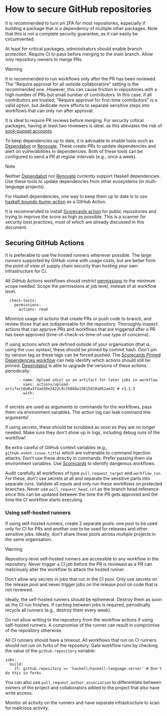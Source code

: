 # How to secure GitHub repositories

It is recommended to turn on 2FA for most repositories, especially if building
a package that is a dependency of multiple other packages. Note that this is
not a complete security guarantee, as it can easily be circumvented.

At least for critical packages, administrators should enable branch
protection. Require CI to pass before merging to the main branch. Allow only
repository owners to merge PRs.

> [!WARNING]
> It is recommended to run workflows only after the PR has been reviewed. The
> "Require approval for all outside collaborators" setting is the recommended
> one. However, this can cause friction in repositories with a high number of
> PRs but small number of contributors. In this case, if all contributors are
> trusted, "Require approval for first-time contributors" is a valid option,
> but dedicate more efforts to separate sensitive steps into workflows that
> can only run after approval.

It is ideal to require PR reviews before merging. For security critical
packages, having at least two reviewers is ideal, as this alleviates the risk
of [sock-puppet accounts][sock].

To keep dependencies up to date, it is advisable to enable tools such as
[Dependabot][dependabot] or [Renovate][renovate]. These create PRs to update
dependencies and alert on vulnerabilities in dependencies. Both of these tools
can be configured to send a PR at regular intervals (e.g., once a week).

> [!NOTE]
> Neither [Dependabot][dependabot-2745] nor [Renovate][renovate-8187]
> currently support Haskell dependencies. Use these tools to update
> dependencies from other ecosystems (in multi-language projects).

For Haskell dependencies, one way to keep them up to date is to use
[haskell-bounds-bump-action][haskell-dep-bump] as a GitHub Action.

It is recommended to install [Scorecards action][scorecard] for public
repositories and trying to improve the score as high as possible. This is a
scanner for security best practices, most of which are already discussed in
this document.

## Securing GitHub Actions

It is preferable to use the hosted runners whenever possible. The large
runners supported by GitHub come with usage costs, but are better from the
point of view of supply chain security than hosting your own infrastructure
for CI.

All GitHub Actions workflows should restrict [permissions][gha-permissions] to
the minimum scope needed. Scope the permissions at job level, instead of at
workflow level.

```
  check-tests:
    permissions:
      actions: read
```

Minimize usage of actions that create PRs or push code to branch, and review
those that are indispensable for the repository. Thoroughly inspect actions
that can approve PRs and workflows that are triggered after a PR has been
approved (time-of-check-vs-time-of-use type of concerns).

If using actions which are defined outside of your organisation (that is,
using the `uses` syntax), these should be pinned by commit hash. Don't pin by
version tag as these tags can be forced pushed. The [Scorecards Pinned
Dependencies workflow][scorecard] can help identify which actions should still
be pinned. [Dependabot][dependabot] is able to upgrade the versions of these
actions periodically:

```
      - name: Upload sdist as an artifact for later jobs in workflow
        uses: actions/upload-artifact@a8a3f3ad30e3422c9c7b888a15615d19a852ae32 # v3.1.3
        with:
          ...
```

If secrets are used as arguments to commands for the workflows, pass them via
environment variables. The action log can leak command line arguments!

If using secrets, these should be scrubbed as soon as they are no longer
needed. Make sure they don't show up in logs, including debug runs of the
workflow!

Be extra careful of GitHub context variables (e.g.,
`github.event.issue.title`) which are vulnerable to command injection attacks.
Don't use these directly in commands. Prefer passing them via environment
variables. Use [Scorecards][scorecard] to identify dangerous workflows.

Audit carefully all workflows of type `pull_request_target` and
`workflow_run`. For these, don't use secrets at all and separate the sensitive
parts into separate runs. Validate all inputs and only run these workflows on
protected branches. Never use `pull_request_head.ref` as the branch head
reference since this can be updated between the time the PR gets approved and
the time the CI workflow starts executing.

### Using self-hosted runners

If using self-hosted runners, create 2 separate pools: one pool to be used
only for CI for PRs and another one to be used for releases and other
sensitive jobs. Ideally, don't share these pools across multiple projects in
the same organisation.

> [!WARNING]
> Repository-level self-hosted runners are accessible to any workflow in the
> repository. Never trigger a CI job before the PR is reviewed as a PR can
> maliciously alter the workflow to attack the hosted runner.

Don't allow any secrets in jobs that run in the CI pool. Only use secrets on
the release pool and never trigger jobs on the release pool on code that is
not reviewed.

Ideally, the self-hosted runners should be ephemeral. Destroy them as soon as
the CI run finishes. If caching between jobs is required, periodically recycle
all runners (e.g., destroy them every week).

Do not allow writing to the repository from the workflow actions if using
self-hosted runners. A compromise of the runner can result in compromise of
the repository otherwise.

All CI runners should have a timeout. All workflows that run on CI runners
should not run on forks of the repository. Gate workflow runs by checking the
value of the `github.repository` variable:

```
jobs:
  build:
    if: github.repository == 'haskell/haskell-language-server' # Don't do this in forks
```

You can also use `pull_request.author_association` to differentiate between
owners of the project and collaborators added to the project that also have
write access.

Monitor all activity on the runners and have separate infrastructure to scan
for malicious activity.

[dependabot-2745]: https://github.com/dependabot/dependabot-core/issues/2745
[dependabot]: https://github.com/dependabot
[gha-permissions]: https://docs.github.com/en/actions/using-jobs/assigning-permissions-to-jobs
[renovate-8187]: https://github.com/renovatebot/renovate/issues/8187
[renovate]: https://github.com/renovatebot/renovate
[scorecard]: https://github.com/ossf/scorecard-action
[sock]: https://en.wikipedia.org/wiki/Sock_puppet_account
[haskell-dep-bump]: https://github.com/nomeata/haskell-bounds-bump-action
